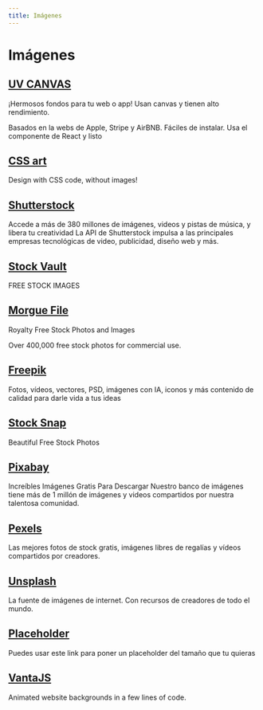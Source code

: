 ```yaml
---
title: Imágenes
---
```



# Imágenes

## [UV CANVAS](https://uvcanvas.com/)

¡Hermosos fondos para tu web o app!
Usan canvas y tienen alto rendimiento.

Basados en la webs de Apple, Stripe y AirBNB.
Fáciles de instalar. Usa el componente de React y listo

## [CSS art](https://github.com/manzdev/awesome-css-art)

Design with CSS code, without images!

## [Shutterstock](https://www.shutterstock.com/es/developers)

Accede a más de 380 millones de imágenes, videos y pistas de música, y libera tu creatividad
La API de Shutterstock impulsa a las principales empresas tecnológicas de video, publicidad, diseño web y más.

## [Stock Vault](https://www.stockvault.net/)

FREE STOCK IMAGES

## [Morgue File](https://morguefile.com/)

Royalty Free Stock Photos and Images

Over 400,000 free stock photos for commercial use.

## [Freepik](https://www.freepik.es/)

Fotos, vídeos, vectores, PSD, imágenes con IA, iconos y más contenido de calidad para darle vida a tus ideas

## [Stock Snap](https://stocksnap.io/)

Beautiful Free Stock Photos

## [Pixabay](https://pixabay.com/es/)

Increíbles Imágenes Gratis Para Descargar
Nuestro banco de imágenes tiene más de 1 millón de imágenes y videos compartidos por nuestra talentosa comunidad.

## [Pexels](https://www.pexels.com/es-es/)

Las mejores fotos de stock gratis, imágenes libres de regalías y vídeos compartidos por creadores.

## [Unsplash](https://unsplash.com/es/)

La fuente de imágenes de internet.
Con recursos de creadores de todo el mundo.

## [Placeholder](https://via.placeholder.com/1080x300)

Puedes usar este link para poner un placeholder del tamaño que tu quieras

## [VantaJS](https://www.vantajs.com/?effect=clouds)

Animated website backgrounds in a few lines of code.

